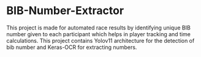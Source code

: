 # BIB-Number-Extractor
This project is made for automated race results by identifying unique BIB number given to each participant which helps in player tracking and time calculations. This project contains Yolov11 architecture for the detection of bib number and Keras-OCR for extracting numbers.
